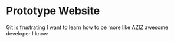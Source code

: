 Prototype Website
=================

Git is frustrating
I want to learn how to be more like AZIZ awesome developer I know
